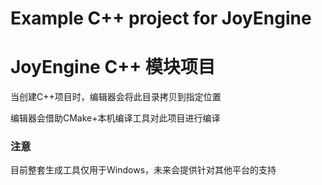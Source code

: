 # Example C++ project for JoyEngine
# JoyEngine C++ 模块项目

当创建C++项目时，编辑器会将此目录拷贝到指定位置

编辑器会借助CMake+本机编译工具对此项目进行编译

### 注意

目前整套生成工具仅用于Windows，未来会提供针对其他平台的支持